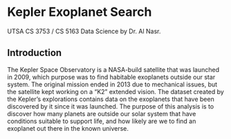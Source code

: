 # Kepler Exoplanet Search
UTSA CS 3753 / CS 5163 Data Science by Dr. Al Nasr.

## Introduction
The Kepler Space Observatory is a NASA-build satellite that was launched in 2009, which purpose was to find habitable exoplanets outside our star system. The original mission ended in 2013 due to mechanical issues,  but the satellite kept working on a “K2” extended vision.
The dataset created by the Kepler’s explorations contains data on the exoplanets that have been discovered by it since it was launched. The purpose of this analysis is to discover how many planets are outside our solar system that have conditions suitable to support life, and how likely are we to find an exoplanet out there in the known universe.
